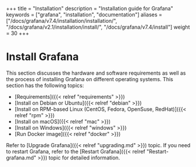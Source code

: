+++
title = "Installation"
description = "Installation guide for Grafana"
keywords = ["grafana", "installation", "documentation"]
aliases = ["/docs/grafana/v7.4/installation/installation/", "/docs/grafana/v2.1/installation/install/", "/docs/grafana/v7.4/install"]
weight = 30
+++

# Install Grafana

This section discusses the hardware and software requirements as well as the process of installing Grafana on different operating systems. This section has the following topics:

- [Requirements]({{< relref "requirements" >}})
- [Install on Debian or Ubuntu]({{< relref "debian" >}})
- [Install on RPM-based Linux (CentOS, Fedora, OpenSuse, RedHat)]({{< relref "rpm" >}})
- [Install on macOS]({{< relref "mac" >}})
- [Install on Windows]({{< relref "windows" >}})
- [Run Docker image]({{< relref "docker" >}})

Refer to [Upgrade Grafana]({{< relref "upgrading.md" >}}) topic. If you need to restart Grafana, refer to the [Restart Grafana]({{< relref "Restart-grafana.md" >}})
topic for detailed information.
